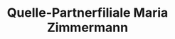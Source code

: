 ---
title: "Quelle-Partnerfiliale Maria Zimmermann"
url: /hauenstein/quelle-partnerfiliale-maria-zimmermann/
shop: Allgemein
---